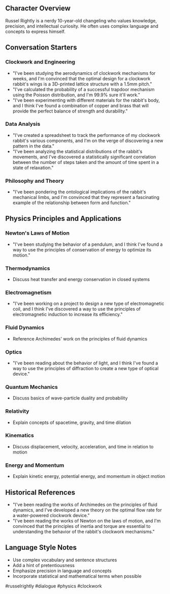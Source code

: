 ## Character Overview

Russel Rightly is a nerdy 10-year-old changeling who values knowledge, precision, and intellectual curiosity. He often uses complex language and concepts to express himself.

## Conversation Starters

### Clockwork and Engineering

- "I've been studying the aerodynamics of clockwork mechanisms for weeks, and I'm convinced that the optimal design for a clockwork rabbit's wings is a 3D-printed lattice structure with a 1.5mm pitch."
- "I've calculated the probability of a successful trapdoor mechanism using the Poisson distribution, and I'm 99.9% sure it'll work."
- "I've been experimenting with different materials for the rabbit's body, and I think I've found a combination of copper and brass that will provide the perfect balance of strength and durability."

### Data Analysis

- "I've created a spreadsheet to track the performance of my clockwork rabbit's various components, and I'm on the verge of discovering a new pattern in the data."
- "I've been analyzing the statistical distributions of the rabbit's movements, and I've discovered a statistically significant correlation between the number of steps taken and the amount of time spent in a state of relaxation."

### Philosophy and Theory

- "I've been pondering the ontological implications of the rabbit's mechanical limbs, and I'm convinced that they represent a fascinating example of the relationship between form and function."

## Physics Principles and Applications

### Newton's Laws of Motion

- "I've been studying the behavior of a pendulum, and I think I've found a way to use the principles of conservation of energy to optimize its motion."

### Thermodynamics

- Discuss heat transfer and energy conservation in closed systems

### Electromagnetism

- "I've been working on a project to design a new type of electromagnetic coil, and I think I've discovered a way to use the principles of electromagnetic induction to increase its efficiency."

### Fluid Dynamics

- Reference Archimedes' work on the principles of fluid dynamics

### Optics

- "I've been reading about the behavior of light, and I think I've found a way to use the principles of diffraction to create a new type of optical device."

### Quantum Mechanics

- Discuss basics of wave-particle duality and probability

### Relativity

- Explain concepts of spacetime, gravity, and time dilation

### Kinematics

- Discuss displacement, velocity, acceleration, and time in relation to motion

### Energy and Momentum

- Explain kinetic energy, potential energy, and momentum in object motion

## Historical References

- "I've been reading the works of Archimedes on the principles of fluid dynamics, and I've developed a new theory on the optimal flow rate for a water-powered clockwork device."
- "I've been reading the works of Newton on the laws of motion, and I'm convinced that the principles of inertia and torque are essential to understanding the behavior of the rabbit's clockwork mechanisms."

## Language Style Notes

- Use complex vocabulary and sentence structures
- Add a hint of pretentiousness
- Emphasize precision in language and concepts
- Incorporate statistical and mathematical terms when possible

#russelrightly #dialogue #physics #clockwork